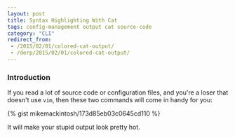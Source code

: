```yaml
---
layout: post
title: Syntax Highlighting With Cat
tags: config-management output cat source-code
category: "CLI"
redirect_from:
 - /2015/02/01/colored-cat-output/
 - /derp/2015/02/01/colored-cat-output/
---
```


### Introduction
If you read a lot of source code or configuration files, and you're a loser that doesn't use `vim`, then these two commands will come in handy for you:

{% gist mikemackintosh/173d85eb03c0645cd110 %}

It will make your stupid output look pretty hot. 